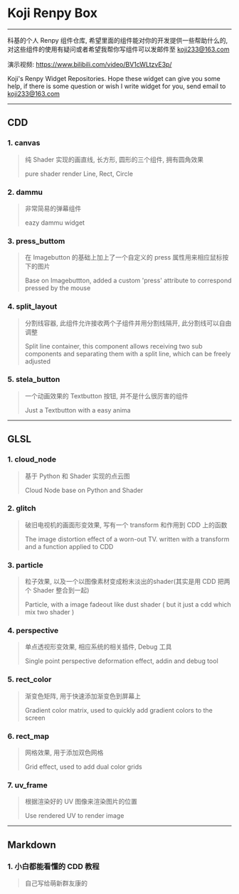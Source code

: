 # Koji Renpy Box

---

科基的个人 Renpy 组件仓库, 希望里面的组件能对你的开发提供一些帮助什么的, 对这些组件的使用有疑问或者希望我帮你写组件可以发邮件至 koji233@163.com

演示视频: https://www.bilibili.com/video/BV1cWLtzvE3p/

Koji's Renpy Widget Repositories. Hope these widget can give you some help, if there is some question or wish I write widget for you, send email to koji233@163.com

---

## CDD

### 1. canvas

>   纯 Shader 实现的画直线, 长方形, 圆形的三个组件, 拥有圆角效果
>
>   pure shader render Line, Rect, Circle

### 2. dammu

>   非常简易的弹幕组件
>
>   eazy dammu widget

### 3. press_buttom

>   在 Imagebutton 的基础上加上了一个自定义的 press 属性用来相应鼠标按下的图片
>
>   Base on Imagebuttton, added a custom 'press' attribute to correspond pressed by the mouse

### 4. split_layout

>   分割线容器, 此组件允许接收两个子组件并用分割线隔开, 此分割线可以自由调整
>
>   Split line container, this component allows receiving two sub components and separating them with a split line, which can be freely adjusted

### 5. stela_button

>   一个动画效果的 Textbutton 按钮, 并不是什么很厉害的组件
>
>   Just a Textbutton with a easy anima

---

## GLSL

### 1. cloud_node

>   基于 Python 和 Shader 实现的点云图
>
>   Cloud Node base on Python and Shader

### 2. glitch

>   破旧电视机的画面形变效果, 写有一个 transform 和作用到 CDD 上的函数
>
>   The image distortion effect of a worn-out TV. written with a transform and a function applied to CDD

### 3. particle

>   粒子效果, 以及一个以图像素材变成粉末淡出的shader(其实是用 CDD 把两个 Shader 整合到一起)
>
>   Particle, with a image fadeout like dust shader ( but it just a cdd which mix two shader )

### 4. perspective

>   单点透视形变效果, 相应系统的相关插件, Debug 工具
>
>   Single point perspective deformation effect, addin and debug tool

### 5. rect_color

>   渐变色矩阵, 用于快速添加渐变色到屏幕上
>
>   Gradient color matrix, used to quickly add gradient colors to the screen

### 6. rect_map

>   网格效果, 用于添加双色网格
>
>   Grid effect, used to add dual color grids

### 7. uv_frame

>   根据渲染好的 UV 图像来渲染图片的位置
>
>   Use rendered UV to render image

---

## Markdown

### 1. 小白都能看懂的 CDD 教程

>   自己写给萌新群友康的